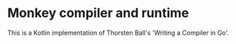 # Monkey compiler and runtime

This is a Kotlin implementation of Thorsten Ball's 'Writing a Compiler in Go'.